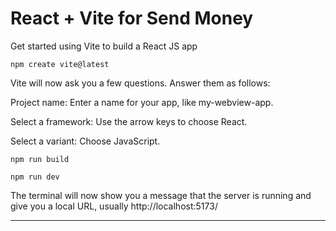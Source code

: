 # React + Vite for Send Money

Get started using Vite to build a React JS app

```
npm create vite@latest
```

Vite will now ask you a few questions. Answer them as follows:

Project name: Enter a name for your app, like my-webview-app.

Select a framework: Use the arrow keys to choose React.

Select a variant: Choose JavaScript.

```
npm run build

npm run dev
```

The terminal will now show you a message that the server is running and give you a local URL, usually http://localhost:5173/

---

